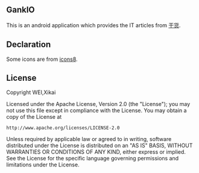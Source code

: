 ## GankIO
This is an android application which provides the IT articles from [干货](http://gank.io).

## Declaration
Some icons are from [icons8](https://icons8.com).

## License
Copyright WEI,Xikai  
 
Licensed under the Apache License, Version 2.0 (the "License");
you may not use this file except in compliance with the License.
You may obtain a copy of the License at

    http://www.apache.org/licenses/LICENSE-2.0

Unless required by applicable law or agreed to in writing, software
distributed under the License is distributed on an "AS IS" BASIS,
WITHOUT WARRANTIES OR CONDITIONS OF ANY KIND, either express or implied.
See the License for the specific language governing permissions and
limitations under the License.

